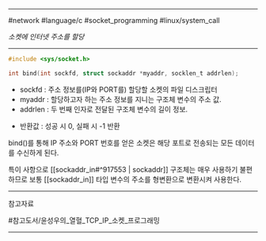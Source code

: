 
---

#network #language/c #socket_programming #linux/system_call

*소켓에 인터넷 주소를 할당*

---

```c
#include <sys/socket.h>

int bind(int sockfd, struct sockaddr *myaddr, socklen_t addrlen);
```

- sockfd : 주소 정보를(IP와 PORT를) 할당할 소켓의 파일 디스크립터
- myaddr : 할당하고자 하는 주소 정보를 지니는 구조체 변수의 주소 값.
- addrlen : 두 번째 인자로 전달된 구조체 변수의 길이 정보.
+ 반환값 : 성공 시 0, 실패 시 -1 반환

bind()를 통해 IP 주소와 PORT 번호를 얻은 소켓은 해당 포트로 전송되는 모든 데이터를 수신하게 된다.

특이 사항으로 [[sockaddr_in#^917553 | sockaddr]] 구조체는 매우 사용하기 불편하므로 보통 [[sockaddr_in]] 타입 변수의 주소를 형변환으로 변환시켜 사용한다.

---

참고자료

#참고도서/윤성우의_열혈_TCP_IP_소켓_프로그래밍

---